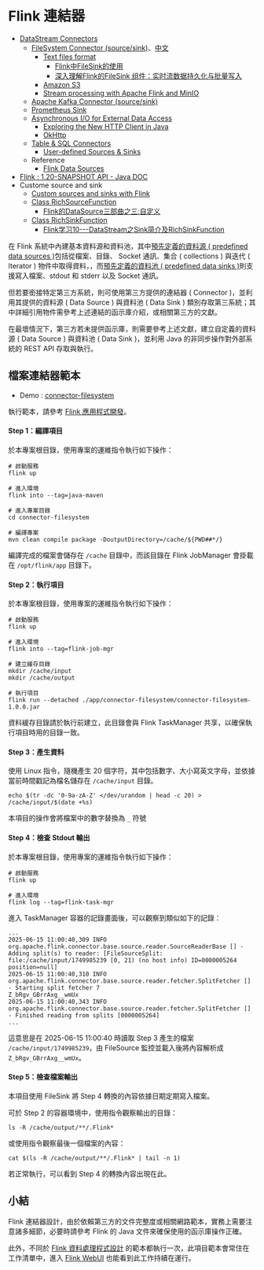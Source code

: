# Flink 連結器

+ [DataStream Connectors](https://nightlies.apache.org/flink/flink-docs-lts/docs/connectors/datastream/overview/)
    - [FileSystem Connector (source/sink)](https://nightlies.apache.org/flink/flink-docs-lts/docs/connectors/datastream/filesystem/)、[中文](https://nightlies.apache.org/flink/flink-docs-lts/zh/docs/connectors/datastream/filesystem/)
        + [Text files format](https://nightlies.apache.org/flink/flink-docs-release-1.14/docs/connectors/datastream/formats/text_files/)
            - [Flink中FileSink的使用](https://blog.csdn.net/AnameJL/article/details/131416376)
            - [深入理解Flink的FileSink 组件：实时流数据持久化与批量写入](https://cloud.tencent.com/developer/article/2393700)
        + [Amazon S3](https://nightlies.apache.org/flink/flink-docs-lts/zh/docs/deployment/filesystems/s3/)
        + [Stream processing with Apache Flink and MinIO](https://blog.min.io/stream-processing-with-apache-flink-and-minio/)
    - [Apache Kafka Connector (source/sink)](https://nightlies.apache.org/flink/flink-docs-lts/docs/connectors/datastream/kafka/)
    - [Prometheus Sink](https://nightlies.apache.org/flink/flink-docs-lts/docs/connectors/datastream/prometheus/)
    - [Asynchronous I/O for External Data Access](https://nightlies.apache.org/flink/flink-docs-lts/docs/dev/datastream/operators/asyncio/)
        + [Exploring the New HTTP Client in Java](https://www.baeldung.com/java-9-http-client)
        + [OkHttp](https://square.github.io/okhttp/)
    - [Table & SQL Connectors](https://nightlies.apache.org/flink/flink-docs-lts/docs/connectors/table/overview/)
        + [User-defined Sources & Sinks](https://nightlies.apache.org/flink/flink-docs-lts/docs/dev/table/sourcessinks/)
    - Reference
        + [Flink Data Sources](https://developer.confluent.io/courses/flink-java/data-sources/)
+ [Flink : 1.20-SNAPSHOT API - Java DOC](https://nightlies.apache.org/flink/flink-docs-lts/api/java/index.html?org/apache/flink/connector/file)
+ Custome source and sink
    - [Custom sources and sinks with Flink](https://medium.com/smart-ad-monetization-platform/ae00e8502b0)
    - [Class RichSourceFunction<OUT>](https://nightlies.apache.org/flink/flink-docs-lts/api/java/index.html?org/apache/flink/streaming/api/functions/source/RichSourceFunction.html)
        + [Flink的DataSource三部曲之三:自定义](https://blog.csdn.net/boling_cavalry/article/details/105472218)
    - [Class RichSinkFunction<IN>](https://nightlies.apache.org/flink/flink-docs-release-1.6/api/java/index.html?org/apache/flink/streaming/api/functions/sink/RichSinkFunction.html)
        + [Flink学习10---DataStream之Sink简介及RichSinkFunction](https://blog.csdn.net/zhuzuwei/article/details/107142494)

在 Flink 系統中內建基本資料源和資料池，其中[預先定義的資料源 ( predefined data sources )](https://nightlies.apache.org/flink/flink-docs-lts/docs/dev/datastream/overview/#data-sources)包括從檔案、目錄、 Socket 通訊、集合 ( collections ) 與迭代 ( Iterator ) 物件中取得資料，，而[預先定義的資料池 ( predefined data sinks )](https://nightlies.apache.org/flink/flink-docs-lts/docs/dev/datastream/overview/#data-sinks)則支援寫入檔案、stdout 和 stderr 以及 Socket 通訊。

但若要銜接特定第三方系統，則可使用第三方提供的連結器 ( Connector )，並利用其提供的資料源 ( Data Source ) 與資料池 ( Data Sink ) 類別存取第三系統；其中詳細引用物件需參考上述連結的函示庫介紹，或相關第三方的文獻。

在最壞情況下，第三方若未提供函示庫，則需要參考上述文獻，建立自定義的資料源 ( Data Source ) 與資料池 ( Data Sink )，並利用 Java 的非同步操作對外部系統的 REST API 存取與執行。

## 檔案連結器範本

+ Demo : [connector-filesystem](../app/maven/connector-filesystem/src/main/java/flink/DataStreamJob.java)

執行範本，請參考 [Flink 應用程式開發](./application.md)。

#### Step 1：編譯項目

於本專案根目錄，使用專案的運維指令執行如下操作：

```
# 啟動服務
flink up

# 進入環境
flink into --tag=java-maven

# 進入專案目錄
cd connector-filesystem

# 編譯專案
mvn clean compile package -DoutputDirectory=/cache/${PWD##*/}
```

編譯完成的檔案會儲存在 ```/cache``` 目錄中，而該目錄在 Flink JobManager 會掛載在 ```/opt/flink/app``` 目錄下。

#### Step 2：執行項目

於本專案根目錄，使用專案的運維指令執行如下操作：

```
# 啟動服務
flink up

# 進入環境
flink into --tag=flink-job-mgr

# 建立緩存目錄
mkdir /cache/input
mkdir /cache/output

# 執行項目
flink run --detached ./app/connector-filesystem/connector-filesystem-1.0.0.jar
```

資料緩存目錄請於執行前建立，此目錄會與 Flink TaskManager 共享，以確保執行項目時用的目錄一致。

#### Step 3：產生資料

使用 Linux 指令，隨機產生 20 個字符，其中包括數字、大小寫英文字母，並依據當前時間戳記為檔名儲存在 ```/cache/input``` 目錄。

```
echo $(tr -dc '0-9a-zA-Z' </dev/urandom | head -c 20) > /cache/input/$(date +%s)
```

本項目的操作會將檔案中的數字替換為 ```_``` 符號

#### Step 4：檢查 Stdout 輸出

於本專案根目錄，使用專案的運維指令執行如下操作：

```
# 啟動服務
flink up

# 進入環境
flink log --tag=flink-task-mgr
```

進入 TaskManager 容器的記錄畫面後，可以觀察到類似如下的記錄：

```
...
2025-06-15 11:00:40,309 INFO  org.apache.flink.connector.base.source.reader.SourceReaderBase [] - Adding split(s) to reader: [FileSourceSplit: file:/cache/input/1749985239 [0, 21) (no host info) ID=0000005264 position=null]
2025-06-15 11:00:40,310 INFO  org.apache.flink.connector.base.source.reader.fetcher.SplitFetcher [] - Starting split fetcher 7
Z_bRgv_GBrrAxg__wmUx
2025-06-15 11:00:40,343 INFO  org.apache.flink.connector.base.source.reader.fetcher.SplitFetcher [] - Finished reading from splits [0000005264]
...
```

這意思是在 2025-06-15 11:00:40 時讀取 Step 3 產生的檔案 ```/cache/input/1749985239```，由 FileSource 監控並載入後將內容解析成 ```Z_bRgv_GBrrAxg__wmUx```。

#### Step 5：檢查檔案輸出

本項目使用 FileSink 將 Step 4 轉換的內容依據日期定期寫入檔案。

可於 Step 2 的容器環境中，使用指令觀察輸出的目錄：

```
ls -R /cache/output/**/.Flink*
```

或使用指令觀察最後一個檔案的內容：

```
cat $(ls -R /cache/output/**/.Flink* | tail -n 1)
```

若正常執行，可以看到 Step 4 的轉換內容出現在此。

## 小結

Flink 連結器設計，由於依賴第三方的文件完整度或相關網路範本，實務上需要注意諸多細節，必要時請參考 Flink 的 Java 文件來確保使用的函示庫操作正確。

此外，不同於 [Flink 資料處理程式設計](./data-processing,md) 的範本都執行一次，此項目範本會常住在工作清單中，進入 [Flink WebUI](http://localhost:8081) 也能看到此工作持續在運行。
